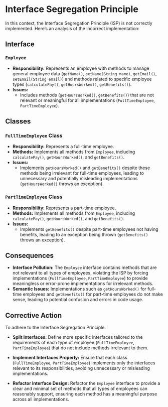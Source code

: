 # Interface Segregation Principle

In this context, the Interface Segregation Principle (ISP) is not correctly implemented. Here’s an analysis of the incorrect implementation:

## Interface

### `Employee`

- **Responsibility:** Represents an employee with methods to manage general employee data (`getName()`, `setName(String name)`, `getEmail()`, `setEmail(String email)`) and methods related to specific employee types (`calculatePay()`, `getHoursWorked()`, `getBenefits()`).
- **Issues:**
  - Includes methods (`getHoursWorked()`, `getBenefits()`) that are not relevant or meaningful for all implementations (`FullTimeEmployee`, `PartTimeEmployee`).

## Classes

### `FullTimeEmployee` Class

- **Responsibility:** Represents a full-time employee.
- **Methods:** Implements all methods from `Employee`, including `calculatePay()`, `getHoursWorked()`, and `getBenefits()`.
- **Issues:**
  - Implements `getHoursWorked()` and `getBenefits()` despite these methods being irrelevant for full-time employees, leading to unnecessary and potentially misleading implementations (`getHoursWorked()` throws an exception).

### `PartTimeEmployee` Class

- **Responsibility:** Represents a part-time employee.
- **Methods:** Implements all methods from `Employee`, including `calculatePay()`, `getHoursWorked()`, and `getBenefits()`.
- **Issues:**
  - Implements `getBenefits()` despite part-time employees not having benefits, leading to an exception being thrown (`getBenefits()` throws an exception).

## Consequences

- **Interface Pollution:** The `Employee` interface contains methods that are not relevant to all types of employees, violating the ISP by forcing implementations (`FullTimeEmployee`, `PartTimeEmployee`) to provide meaningless or error-prone implementations for irrelevant methods.
- **Semantic Issues:** Implementations such as `getHoursWorked()` for full-time employees and `getBenefits()` for part-time employees do not make sense, leading to potential confusion and errors in code usage.

## Corrective Action

To adhere to the Interface Segregation Principle:

- **Split Interfaces:** Define more specific interfaces tailored to the requirements of each type of employee (`FullTimeEmployee`, `PartTimeEmployee`) that do not include methods irrelevant to them.
- **Implement Interfaces Properly:** Ensure that each class (`FullTimeEmployee`, `PartTimeEmployee`) implements only the interfaces relevant to its responsibilities, avoiding unnecessary or misleading implementations.

- **Refactor Interface Design:** Refactor the `Employee` interface to provide a clear and minimal set of methods that all types of employees can reasonably support, ensuring each method has a meaningful purpose across all implementations.
